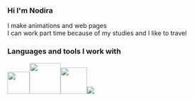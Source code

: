### Hi I'm Nodira 
<!-- About myself-->
I make animations and web pages<br/>
I can work part time because of my studies and I like to travel

### Languages and tools I work with
<code><img src="https://user-images.githubusercontent.com/101955512/186041348-5083f2ab-5183-4875-b63b-3522f0cd3e51.png" width="50px"><img src="https://user-images.githubusercontent.com/101955512/186041782-731c79d5-bf16-4f23-8762-71ea263623fe.png" width="70px"><img src="https://user-images.githubusercontent.com/101955512/186042706-1923251d-9870-4a27-9a87-212cdac8eacd.png" width="60px" ><img src="https://user-images.githubusercontent.com/101955512/186043626-cf5fa934-bc95-45eb-a31c-490983d72349.png"></code>


